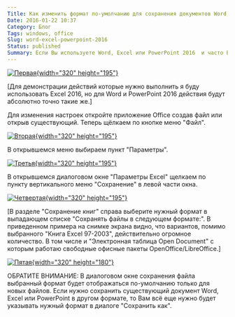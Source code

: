 ```yaml
---
Title: Как изменить формат по-умолчанию для сохранения документов Word, Excel и PowerPoint 2016
Date: 2016-01-22 10:37
Category: Блог
Tags: windows, office
Slug: word-excel-powerpoint-2016
Status: published
Summary: Если Вы используете Word, Excel или PowerPoint 2016  и часто Вам часто приходиться передавать создаваемые файлы людям использующим старые версии офисного пакета от Microsoft или пакеты OpenOffice/LibreOffice, то может надоесть каждый раз выбирать опцию сохранения файла в одном нужных форматов.  В этой заметке описано как изменить формат файлов по-умолчанию в диалоге сохранения.
---
```

[![Первая]({attach}1.png){width="320" height="195"}](1.png)

[Для демонстрации действий которые нужно выполнить я буду использовать Excel 2016, но для Word и PowerPoint 2016 действия будут абсолютно точно такие же.]

Для изменения настроек откройте приложение Office создав файл или открыв существующий. Теперь щёлкаем по кнопке меню "Файл".

[![Вторая]({attach}2.png){width="320" height="195"}](2.png)

В открывшемся меню выбираем пункт "Параметры".

[![Третья]({attach}3.png){width="320" height="195"}](3.png)

В открывшемся диалоговом окне "Параметры Excel" щелкаем по пункту вертикального меню "Сохранение" в левой части окна.

[![Четвертая]({attach}4.png){width="320" height="195"}](4.png)

[В разделе "Сохранение книг" справа выберите нужный формат в выпадающем списке "Сохранять файлы в следующем формате:". В приведенном примера на снимке экрана видно, что вариантов, помимо выбранного "Книга Excel 97-2003", действительно огромное количество. В том числе и "Электронная таблица Open Document" с которым работаю свободные офисные пакеты OpenOffice/LibreOffice.]

[![Пятая]({attach}5.png){width="320" height="180"}](5.png)

ОБРАТИТЕ ВНИМАНИЕ: В диалоговом окне сохранения файла выбранный формат будет отображаться по-умолчанию только для новых файлов. Если нужно сохранить существующий документ Word, Excel или PowerPoint в другом формате, то Вам всё еще нужно будет указывать нужный формат в диалоге "Сохранить как".
